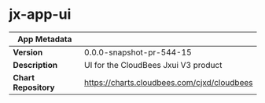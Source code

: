 # jx-app-ui

|App Metadata||
|---|---|
| **Version** | 0.0.0-snapshot-pr-544-15 |
| **Description** | UI for the CloudBees Jxui V3 product |
| **Chart Repository** | https://charts.cloudbees.com/cjxd/cloudbees |
